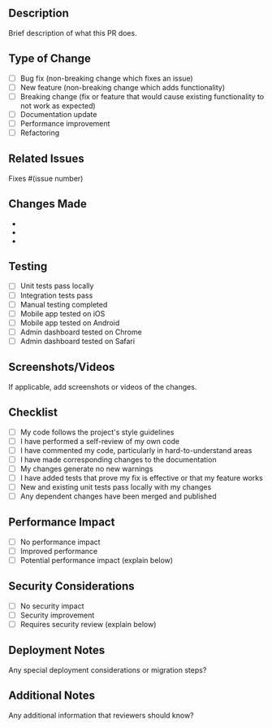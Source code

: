 ## Description
Brief description of what this PR does.

## Type of Change
- [ ] Bug fix (non-breaking change which fixes an issue)
- [ ] New feature (non-breaking change which adds functionality)
- [ ] Breaking change (fix or feature that would cause existing functionality to not work as expected)
- [ ] Documentation update
- [ ] Performance improvement
- [ ] Refactoring

## Related Issues
Fixes #(issue number)

## Changes Made
-
-
-

## Testing
- [ ] Unit tests pass locally
- [ ] Integration tests pass
- [ ] Manual testing completed
- [ ] Mobile app tested on iOS
- [ ] Mobile app tested on Android
- [ ] Admin dashboard tested on Chrome
- [ ] Admin dashboard tested on Safari

## Screenshots/Videos
If applicable, add screenshots or videos of the changes.

## Checklist
- [ ] My code follows the project's style guidelines
- [ ] I have performed a self-review of my own code
- [ ] I have commented my code, particularly in hard-to-understand areas
- [ ] I have made corresponding changes to the documentation
- [ ] My changes generate no new warnings
- [ ] I have added tests that prove my fix is effective or that my feature works
- [ ] New and existing unit tests pass locally with my changes
- [ ] Any dependent changes have been merged and published

## Performance Impact
- [ ] No performance impact
- [ ] Improved performance
- [ ] Potential performance impact (explain below)

## Security Considerations
- [ ] No security impact
- [ ] Security improvement
- [ ] Requires security review (explain below)

## Deployment Notes
Any special deployment considerations or migration steps?

## Additional Notes
Any additional information that reviewers should know?